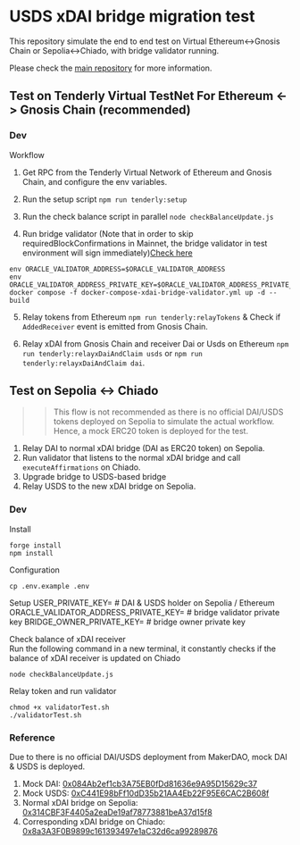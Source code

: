 # USDS xDAI bridge migration test

This repository simulate the end to end test on Virtual Ethereum<->Gnosis Chain or Sepolia<->Chiado, with bridge validator running.

Please check the [main repository](https://github.com/gnosischain/tokenbridge-contracts/blob/feat/xdai-usds-migration/USDSMigration.md) for more information.

## Test on Tenderly Virtual TestNet For Ethereum <-> Gnosis Chain (recommended)

### Dev

Workflow

1. Get RPC from the Tenderly Virtual Network of Ethereum and Gnosis Chain, and configure the env variables.

2. Run the setup script `npm run tenderly:setup`

3. Run the check balance script in parallel `node checkBalanceUpdate.js`

4. Run bridge validator (Note that in order to skip requiredBlockConfirmations in Mainnet, the bridge validator in test environment will sign immediately)[Check here](https://github.com/gnosischain/tokenbridge/commit/c51b8f814ff6007f44012d4bf8a39d64c0f52235)

```
env ORACLE_VALIDATOR_ADDRESS=$ORACLE_VALIDATOR_ADDRESS
env ORACLE_VALIDATOR_ADDRESS_PRIVATE_KEY=$ORACLE_VALIDATOR_ADDRESS_PRIVATE_KEY docker compose -f docker-compose-xdai-bridge-validator.yml up -d --build
```

5. Relay tokens from Ethereum `npm run tenderly:relayTokens` & Check if `AddedReceiver` event is emitted from Gnosis Chain.

6. Relay xDAI from Gnosis Chain and receiver Dai or Usds on Ethereum `npm run tenderly:relayxDaiAndClaim usds` or `npm run tenderly:relayxDaiAndClaim dai`.

## Test on Sepolia <-> Chiado

> > This flow is not recommended as there is no official DAI/USDS tokens deployed on Sepolia to simulate the actual workflow. Hence, a mock ERC20 token is deployed for the test.

1. Relay DAI to normal xDAI bridge (DAI as ERC20 token) on Sepolia.
2. Run validator that listens to the normal xDAI bridge and call `executeAffirmations` on Chiado.
3. Upgrade bridge to USDS-based bridge
4. Relay USDS to the new xDAI bridge on Sepolia.

### Dev

Install

```
forge install
npm install
```

Configuration

```
cp .env.example .env
```

Setup
USER_PRIVATE_KEY= # DAI & USDS holder on Sepolia / Ethereum
ORACLE_VALIDATOR_ADDRESS_PRIVATE_KEY= # bridge validator private key
BRIDGE_OWNER_PRIVATE_KEY= # bridge owner private key

Check balance of xDAI receiver  
Run the following command in a new terminal, it constantly checks if the balance of xDAI receiver is updated on Chiado

```
node checkBalanceUpdate.js
```

Relay token and run validator

```
chmod +x validatorTest.sh
./validatorTest.sh
```

### Reference

Due to there is no official DAI/USDS deployment from MakerDAO, mock DAI & USDS is deployed.

1. Mock DAI: [0x084Ab2ef1cb3A75EB0fDd81636e9A95D15629c37](https://sepolia.etherscan.io/address/0x084Ab2ef1cb3A75EB0fDd81636e9A95D15629c37)
2. Mock USDS: [0xC441E98bFf10dD35b21AA4Eb22F95E6CAC2B608f](https://eth-sepolia.blockscout.com/address/0xC441E98bFf10dD35b21AA4Eb22F95E6CAC2B608f)
3. Normal xDAI bridge on Sepolia: [0x314CBF3F4405a2eaDe19af78773881beA37d15f8](https://sepolia.etherscan.io/address/0x314CBF3F4405a2eaDe19af78773881beA37d15f8)
4. Corresponding xDAI bridge on Chiado: [0x8a3A3F0B9899c161393497e1aC32d6ca99289876](https://eth-sepolia.blockscout.com/address/0x8a3A3F0B9899c161393497e1aC32d6ca99289876)
